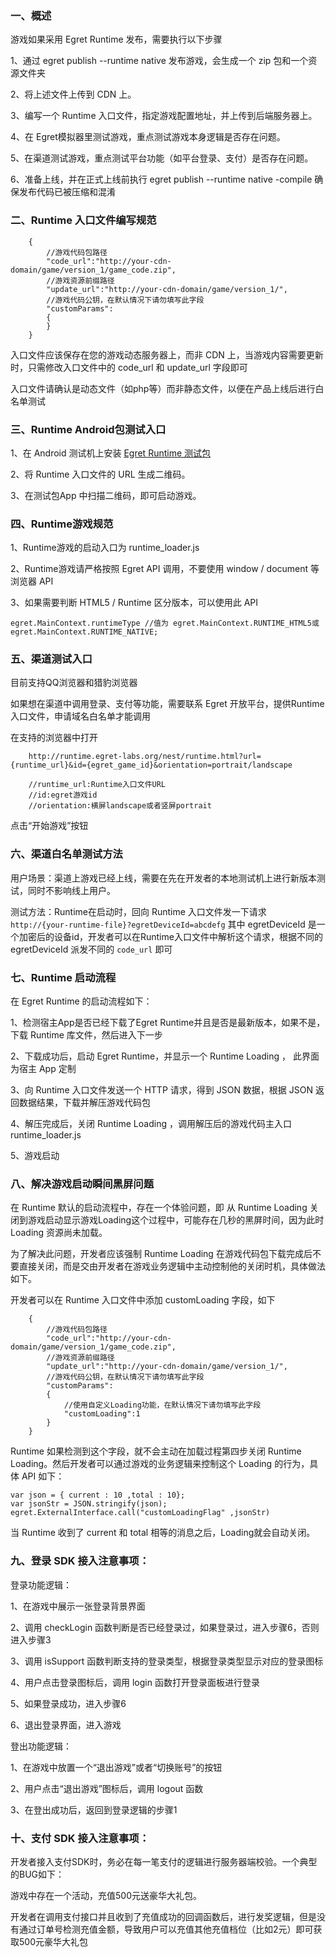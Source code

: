 ### 一、概述

游戏如果采用 Egret Runtime 发布，需要执行以下步骤

1、通过 egret publish --runtime native 发布游戏，会生成一个 zip 包和一个资源文件夹

2、将上述文件上传到 CDN 上。

3、编写一个 Runtime 入口文件，指定游戏配置地址，并上传到后端服务器上。

4、在 Egret模拟器里测试游戏，重点测试游戏本身逻辑是否存在问题。

5、在渠道测试游戏，重点测试平台功能（如平台登录、支付）是否存在问题。

6、准备上线，并在正式上线前执行 egret publish --runtime native -compile 确保发布代码已被压缩和混淆

### 二、Runtime 入口文件编写规范


~~~
    {
        //游戏代码包路径
        "code_url":"http://your-cdn-domain/game/version_1/game_code.zip",  
        //游戏资源前缀路径
        "update_url":"http://your-cdn-domain/game/version_1/",     
        //游戏代码公钥，在默认情况下请勿填写此字段                          
        "customParams":
        {
        } 
    }
~~~
入口文件应该保存在您的游戏动态服务器上，而非 CDN 上，当游戏内容需要更新时，只需修改入口文件中的 code_url 和 update_url 字段即可

入口文件请确认是动态文件（如php等）而非静态文件，以便在产品上线后进行白名单测试

### 三、Runtime Android包测试入口

1、在 Android 测试机上安装 [Egret Runtime 测试包](http://arena.egret.com/Egret_Guidance/EgretRuntimeCheck.zip)

2、将 Runtime 入口文件的 URL 生成二维码。

3、在测试包App 中扫描二维码，即可启动游戏。

### 四、Runtime游戏规范

1、Runtime游戏的启动入口为 runtime_loader.js

2、Runtime游戏请严格按照 Egret API 调用，不要使用 window / document 等浏览器 API

3、如果需要判断 HTML5 / Runtime 区分版本，可以使用此 API

~~~
egret.MainContext.runtimeType //值为 egret.MainContext.RUNTIME_HTML5或egret.MainContext.RUNTIME_NATIVE;
~~~
### 五、渠道测试入口

目前支持QQ浏览器和猎豹浏览器

如果想在渠道中调用登录、支付等功能，需要联系 Egret 开放平台，提供Runtime入口文件，申请域名白名单才能调用

在支持的浏览器中打开

~~~
    http://runtime.egret-labs.org/nest/runtime.html?url={runtime_url}&id={egret_game_id}&orientation=portrait/landscape

    //runtime_url:Runtime入口文件URL
    //id:egret游戏id
    //orientation:横屏landscape或者竖屏portrait
~~~

点击“开始游戏”按钮

### 六、渠道白名单测试方法

用户场景：渠道上游戏已经上线，需要在先在开发者的本地测试机上进行新版本测试，同时不影响线上用户。

测试方法：Runtime在启动时，回向 Runtime 入口文件发一下请求 `http://{your-runtime-file}?egretDeviceId=abcdefg` 
其中 egretDeviceId 是一个加密后的设备id，开发者可以在Runtime入口文件中解析这个请求，根据不同的egretDeviceId 派发不同的 `code_url` 即可

### 七、Runtime 启动流程

在 Egret Runtime 的启动流程如下：

1、检测宿主App是否已经下载了Egret Runtime并且是否是最新版本，如果不是，下载 Runtime 库文件，然后进入下一步

2、下载成功后，启动 Egret Runtime，并显示一个 Runtime Loading ， 此界面为宿主 App 定制

3、向 Runtime 入口文件发送一个 HTTP 请求，得到 JSON 数据，根据 JSON 返回数据结果，下载并解压游戏代码包

4、解压完成后，关闭 Runtime Loading ，调用解压后的游戏代码主入口 runtime_loader.js

5、游戏启动

### 八、解决游戏启动瞬间黑屏问题

在 Runtime 默认的启动流程中，存在一个体验问题，即 从 Runtime Loading 关闭到游戏启动显示游戏Loading这个过程中，可能存在几秒的黑屏时间，因为此时 Loading 资源尚未加载。

为了解决此问题，开发者应该强制 Runtime Loading 在游戏代码包下载完成后不要直接关闭，而是交由开发者在游戏业务逻辑中主动控制他的关闭时机，具体做法如下。

开发者可以在 Runtime 入口文件中添加 customLoading 字段，如下

~~~
    {
        //游戏代码包路径
        "code_url":"http://your-cdn-domain/game/version_1/game_code.zip",  
        //游戏资源前缀路径
        "update_url":"http://your-cdn-domain/game/version_1/",     
        //游戏代码公钥，在默认情况下请勿填写此字段                          
        "customParams": 
        {
            //使用自定义Loading功能，在默认情况下请勿填写此字段   
            "customLoading":1
        }
    } 
~~~

Runtime 如果检测到这个字段，就不会主动在加载过程第四步关闭 Runtime Loading。然后开发者可以通过游戏的业务逻辑来控制这个 Loading 的行为，具体 API 如下：

~~~
var json = { current : 10 ,total : 10};
var jsonStr = JSON.stringify(json);
egret.ExternalInterface.call("customLoadingFlag" ,jsonStr)

~~~

当 Runtime 收到了 current 和 total 相等的消息之后，Loading就会自动关闭。

### 九、登录 SDK 接入注意事项：

登录功能逻辑：

1、在游戏中展示一张登录背景界面

2、调用 checkLogin 函数判断是否已经登录过，如果登录过，进入步骤6，否则进入步骤3

3、调用 isSupport 函数判断支持的登录类型，根据登录类型显示对应的登录图标

4、用户点击登录图标后，调用 login 函数打开登录面板进行登录

5、如果登录成功，进入步骤6

6、退出登录界面，进入游戏

登出功能逻辑：

1、在游戏中放置一个“退出游戏”或者“切换账号”的按钮

2、用户点击“退出游戏”图标后，调用 logout 函数

3、在登出成功后，返回到登录逻辑的步骤1

### 十、支付 SDK 接入注意事项：

开发者接入支付SDK时，务必在每一笔支付的逻辑进行服务器端校验。一个典型的BUG如下：

游戏中存在一个活动，充值500元送豪华大礼包。

开发者在调用支付接口并且收到了充值成功的回调函数后，进行发奖逻辑，但是没有通过订单号检测充值金额，导致用户可以充值其他充值档位（比如2元）即可获取500元豪华大礼包


